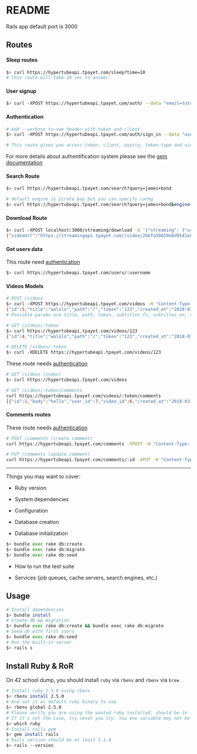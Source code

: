

# README

Rails app default port is 3000

## Routes

#### Sleep routes
```bash
$> curl https://hypertubeapi.tpayet.com/sleep?time=10
# this route will take 10 sec to answer
```

#### User signup
```bash
$> curl -XPOST https://hypertubeapi.tpayet.com/auth/ --data "email=totolapaille@gmail.com&username=totolapaille&password=QWErty123&password_confirmation=QWErty123&firstname=Thomas&lastname=Payet"
```

#### Authentication
```bash
# Add --verbose to see header with token and client
$> curl -XPOST https://hypertubeapi.tpayet.com/auth/sign_in --data "username=tpayet&password=QWErty123"

# This route gives you access-token, client, expiry, token-type and uid you must set in you header for later request
```

For more details about authentification system please see the [gem documentation](https://github.com/lynndylanhurley/devise_token_auth#usage-tldr)

#### Search Route
```bash
$> curl https://hypertubeapi.tpayet.com/search?query=james+bond

# default engine is pirate_bay but you can specify rarbg
$> curl https://hypertubeapi.tpayet.com/search?query=james+bond&engine=rarbg
```

#### Download Route
```bash
$> curl -XPOST localhost:3000/streaming/download -d '{"streaming": {"url": "http://www.torrent9.red/get_torrent/interstellar-french-dvdrip-2014.torrent"}}' -H "Content-Type: application/json"
{"videoUrl":"https://streamingapi.tpayet.com//video/2bbfa58659e8d9541e803a4b803d2352b8bc4ecb","subtitles":{"fr":"https://streamingapi.tpayet.com//subtitles/Interstellar.2014.720p.BluRay.x264.DTS-WiKi.fr.vtt","en":"https://streamingapi.tpayet.com//subtitles/Interstellar.2014.720p.BluRay.x264-DAA.vtt"}}
```

#### Get users data
This route need [authentication](https://github.com/tpayet/Hypertube/tree/master/backend_api#authentication)
```bash
$> curl https://hypertubeapi.tpayet.com/users/:username
```

#### Videos Models
```bash
# POST /videos
$> curl -XPOST https://hypertubeapi.tpayet.com/videos -H "Content-Type: application/json" -d '{"video": {"token":"123", "path":"/", "title":"wololo", "subtitles_fr":"path", "subtitles_en":"path"}}'
{"id":5,"title":"wololo","path":"/","token":"123","created_at":"2018-03-02T14:16:25.391Z","updated_at":"2018-03-02T14:16:25.391Z"}
# Possible params are title, path, token, subtitles_fr, subtitles_en, content_rating, runtime, description, rating, poster, director, metascore, writer

# GET /videos/:token
$> curl https://hypertubeapi.tpayet.com/videos/123
{"id":4,"title":"wololo","path":"/","token":"123","created_at":"2018-03-02T13:45:43.779Z","updated_at":"2018-03-02T13:45:43.779Z"}

# DELETE /videos/:token
$> curl -XDELETE https://hypertubeapi.tpayet.com/videos/123
```
These route needs [authentication](https://github.com/tpayet/Hypertube/tree/master/backend_api#authentication)
```bash
# GET /videos (index)
$> curl https://hypertubeapi.tpayet.com/videos

# GET /videos/:token/comments
curl https://hypertubeapi.tpayet.com/videos/:token/comments
[{"id":1,"body":"hello","user_id":7,"video_id":6,"created_at":"2018-03-10T18:27:33.853Z","updated_at":"2018-03-10T18:27:33.853Z"}]
```
#### Comments routes

These route needs [authentication](https://github.com/tpayet/Hypertube/tree/master/backend_api#authentication)
```bash
# POST /comments (create comment)
curl https://hypertubeapi.tpayet.com/comments -XPOST -H "Content-Type: application/json" -d '{"comment": {"body": "prout", "user_id": 7, "video_id": 6}}'

# PUT /comments (update comment)
curl https://hypertubeapi.tpayet.com/comments/:id -XPUT -H "Content-Type: application/json" -d '{"comment": {"body": "wsh", "user_id": 7, "video_id": 6}}'
```

----


Things you may want to cover:

* Ruby version

* System dependencies

* Configuration

* Database creation

* Database initialization
```bash
$> bundle exec rake db:create
$> bundle exec rake db:migrate
$> bundle exec rake db:seed
```
* How to run the test suite

* Services (job queues, cache servers, search engines, etc.)

## Usage
```bash
# Install dependencies
$> bundle install
# Create db && migration
$> bundle exec rake db:create && bundle exec rake db:migrate
# Seed db with first users
$> bundle exec rake db:seed
# Run the built-in server
$> rails s
```

## Install Ruby & RoR
On 42 school dump, you should install `ruby` via `rbenv` and `rbenv` via `brew`

```bash
# Install ruby 2.5.0 using rbenv
$> rbenv install 2.5.0
# And set it as default ruby binary to use
$> rbenv global 2.5.0
# Please verify you are using the wanted ruby installed, should be in .rbenv dir.
# If it's not the case, try reset you tty. You env variable may not be up to date.
$> which ruby
# Install rails gem
$> gem install rails
# Rails version should be at least 5.1.0
$> rails --version
```


